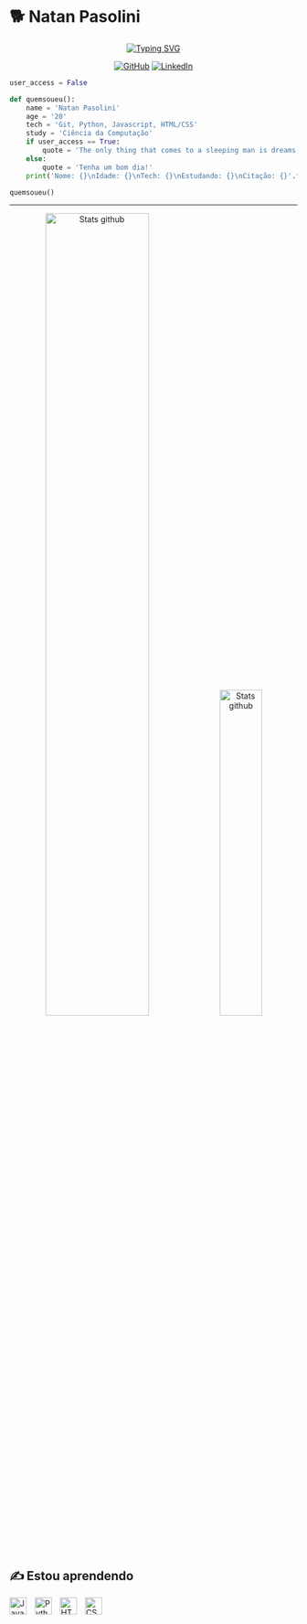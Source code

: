 # 🐕 Natan Pasolini

<!-- Feito usando: https://readme-typing-svg.demolab.com -->
<p align="center">
    <a href="https://git.io/typing-svg"><img src="https://readme-typing-svg.demolab.com?font=Fira+Code&weight=500&pause=1000&color=00CF24&center=true&vCenter=true&width=435&height=30&lines=Eu+sou+o+Natan!;Estudante+de+Ci%C3%AAncia+da+Computa%C3%A7%C3%A3o" alt="Typing SVG" /></a>
</p>

<!-- Feito usando https://shields.io/ e https://github.com/DenverCoder1/custom-icon-badges -->
<p align="center">
    <a href="https://github.com/natanpasolini">
        <img alt="GitHub" title="Meu GitHub" src="https://custom-icon-badges.demolab.com/badge/GitHub-black?style=for-the-badge&logo=github&logoColor=white"/></a>
    <a href="https://www.linkedin.com/in/natan-pasolini">
        <img alt="LinkedIn" title="Meu LinkedIn" src="https://custom-icon-badges.demolab.com/badge/LinkedIn-1155ba?style=for-the-badge&logo=in&logoColor=white"/></a>
   </p>
   
```python
user_access = False

def quemsoueu():
    name = 'Natan Pasolini'
    age = '20'
    tech = 'Git, Python, Javascript, HTML/CSS'
    study = 'Ciência da Computação'
    if user_access == True:
        quote = 'The only thing that comes to a sleeping man is dreams.'
    else:
        quote = 'Tenha um bom dia!'
    print('Nome: {}\nIdade: {}\nTech: {}\nEstudando: {}\nCitação: {}'.format(name,age,tech,study,quote))

quemsoueu()
```
---

<div align="center">
    <img
        alt="Stats github"
        width="60%"
        src="https://github-readme-stats.vercel.app/api?username=natanpasolini&show_icons=true&theme=react&hide_border=true&bg_color=0D1117&locale=pt-br"    
    />
    <img
        alt="Stats github"
        width="38.25%"
        src="https://github-readme-stats.vercel.app/api/top-langs?username=natanpasolini&show_icons=true&theme=react&hide_border=true&bg_color=0D1117&locale=pt-br&layout=compact&custom_title=Tecnologias"    
    />
</div>

## ✍️ Estou aprendendo
<div align="left">
    <img alt="JavaScript" width="30px" style="padding-right:10px;" src="https://cdn.jsdelivr.net/gh/devicons/devicon/icons/javascript/javascript-original.svg" />
    <img alt="Python" width="30px" style="padding-right:10px;" src="https://cdn.jsdelivr.net/gh/devicons/devicon/icons/python/python-original.svg"/>
    <img alt="HTML" width="30px" style="padding-right:10px;" src="https://cdn.jsdelivr.net/gh/devicons/devicon/icons/html5/html5-original.svg" />
    <img alt="CSS" width="30px" style="padding-right:10px;" src="https://cdn.jsdelivr.net/gh/devicons/devicon/icons/css3/css3-original.svg" />
</div>





